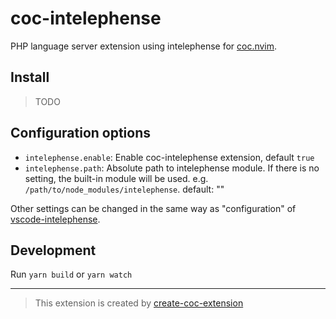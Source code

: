 # coc-intelephense

PHP language server extension using intelephense for [coc.nvim](https://github.com/neoclide/coc.nvim).

## Install

> TODO

## Configuration options

- `intelephense.enable`: Enable coc-intelephense extension, default `true`
- `intelephense.path`: Absolute path to intelephense module. If there is no setting, the built-in module will be used. e.g. `/path/to/node_modules/intelephense`. default: ""

Other settings can be changed in the same way as "configuration" of [vscode-intelephense](https://github.com/bmewburn/vscode-intelephense).

## Development

Run `yarn build` or `yarn watch`

----

> This extension is created by [create-coc-extension](https://github.com/fannheyward/create-coc-extension)
